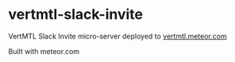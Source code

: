 # vertmtl-slack-invite
VertMTL Slack Invite micro-server deployed to [vertmtl.meteor.com](http://vertmtl.meteor.com)

Built with meteor.com
